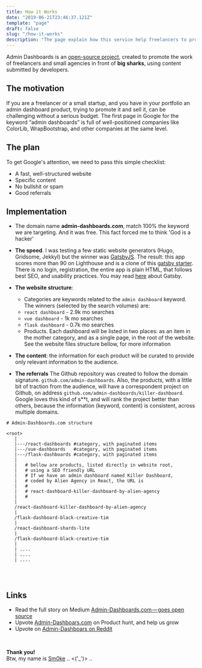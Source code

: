 ```yaml
---
title: How it Works
date: "2019-06-21T23:46:37.121Z"
template: "page"
draft: false
slug: "/how-it-works"
description: "The page explain how this service help freelancers to promote their work."
---
```


Admin Dashboards is an [open-source project](https://github.com/admin-dashboards), created to promote the work of freelancers and small agencies in front of **big sharks**, using content submitted by developers.  

## The motivation

If you are a freelancer or a small startup, and you have in your portfolio an admin dashboard product, trying to promote it and sell it, can be challenging without a serious budget. The first page in Google for the keyword “admin dashboards” is full of well-positioned companies like ColorLib, WrapBootstrap, and other companies at the same level.

## The plan 

To get Google's attention, we need to pass this simple checklist:
 - A fast, well-structured website
 - Specific content
 - No bullshit or spam 
 - Good referrals  

## Implementation

 - The domain name **admin-dashboards.com**, match 100% the keyword we are targeting. And it was free. This fact forced me to think 'God is a hacker' 
 
 - **The speed**. I was testing a few static website generators (Hugo, Gridsome, Jekkyl) but the winner was [GatsbyJS](https://www.gatsbyjs.org/). The result: this app scores more than 90 on Lighthouse and is a clone of this [gatsby starter](https://www.gatsbyjs.org/starters/GatsbyCentral/gatsby-v2-starter-lumen/). There is no login, registration, the entire app is plain HTML, that follows best SEO, and usability practices. You may read [here](https://www.gatsbyjs.org/docs/conceptual-guide/) about Gatsby.  

 - **The website structure**:
    - Categories are keywords related to the `admin dashboard` keyword. The winners (selected by the search volumes) are:
    - `react dashboard` - 2.9k mo searches
    - `vue dashboard` - 1k mo searches
    - `flask dashboard` - 0.7k mo searches
    - Products. Each dashboard will be listed in two places: as an item in the mother category, and as a single page, in the root of the website. See the website files structure bellow, for more information

 - **The content**: the information for each product will be curated to provide only relevant information to the audience. 
 
 - **The referrals** The Github repository was created to follow the domain signature. `github.com/admin-dashboards`. Also, the products, with a little bit of traction from the audience, will have a correspondent project on Github, on address `github.com/admin-dashboards/killer-dashboard`. Google loves this kind of s**t, and will rank the project better than others, because the information (keyword, content) is consistent, across multiple domains.    

```
# Admin-Dashboards.com structure

<root>
   |
   |---/react-dashboards #category, with paginated items
   |---/vue-dashboards   #category, with paginated items
   |---/flask-dashboards #category, with paginated items
   |
   |   # bellow are products, listed directly in website root, 
   |   # using a SEO friendly URL
   |   # If we have an admin dashboard named Killer Dashboard, 
   |   # coded by Alien Agency in React, the URL is
   |   #
   |   # react-dashboard-killer-dashboard-by-alien-agency  
   |   #
   |
   /react-dashboard-killer-dashboard-by-alien-agency 
   |
   /flask-dashboard-black-creative-tim 
   |
   /react-dashboard-shards-lite
   |
   /flask-dashboard-black-creative-tim
   |
   | ....
   | ....
   | ....


```

<br />

## Links

 - Read the full story on Medium [Admin-Dashboards.com — goes open source](https://medium.com/@appseed.us/admin-dashboards-com-goes-open-source-2a95862b5eab)
 - Upvote [Admin-Dashboars.com](https://www.producthunt.com/posts/admin-dashboards) on Product hunt, and help us grow
 - Upvote on [Admin-Dashboars on Reddit](https://www.reddit.com/r/reactjs/comments/c64vw2/react_dashboards_opensource_released_under_the/)

<br />

**Thank you!**
<br /> Btw, my name is [Sm0ke](https://www.twitter.com/Sm0keDev) .. <('_')> ..

